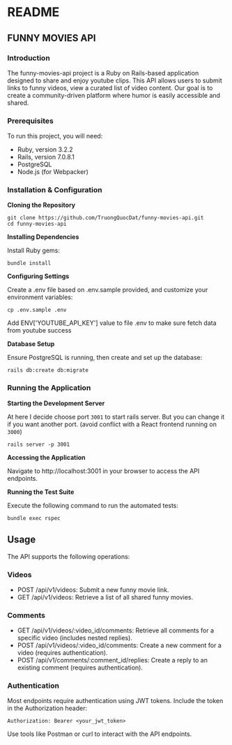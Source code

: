 # README

## FUNNY MOVIES API

### Introduction

The funny-movies-api project is a Ruby on Rails-based application designed to share and enjoy youtube clips. This API 
allows users to submit links to funny videos, view a curated list of video content. Our goal is to create a 
community-driven platform where humor is easily accessible and shared.

### Prerequisites

To run this project, you will need:

* Ruby, version 3.2.2
* Rails, version 7.0.8.1
* PostgreSQL
* Node.js (for Webpacker)

### Installation & Configuration
**Cloning the Repository**
```
git clone https://github.com/TruongQuocDat/funny-movies-api.git
cd funny-movies-api
```
**Installing Dependencies**

Install Ruby gems:
```
bundle install
```
**Configuring Settings**

Create a .env file based on .env.sample provided, and customize your environment variables:
```
cp .env.sample .env
```
Add ENV['YOUTUBE_API_KEY'] value to file .env to make sure fetch data from youtube success

**Database Setup**

Ensure PostgreSQL is running, then create and set up the database:
```
rails db:create db:migrate
```

### Running the Application
**Starting the Development Server**

At here I decide choose port `3001` to start rails server. But you can change it if you want another port. 
(avoid conflict with a React frontend running on `3000`)
```
rails server -p 3001
```

**Accessing the Application**

Navigate to http://localhost:3001 in your browser to access the API endpoints.

**Running the Test Suite**

Execute the following command to run the automated tests:
```
bundle exec rspec
```

## Usage
The API supports the following operations:

### Videos
* POST /api/v1/videos: Submit a new funny movie link.
* GET /api/v1/videos: Retrieve a list of all shared funny movies.

### Comments
* GET /api/v1/videos/:video_id/comments: Retrieve all comments for a specific video (includes nested replies).
* POST /api/v1/videos/:video_id/comments: Create a new comment for a video (requires authentication).
* POST /api/v1/comments/:comment_id/replies: Create a reply to an existing comment (requires authentication).

### Authentication
Most endpoints require authentication using JWT tokens. Include the token in the Authorization header:
```
Authorization: Bearer <your_jwt_token>
```

Use tools like Postman or curl to interact with the API endpoints.
